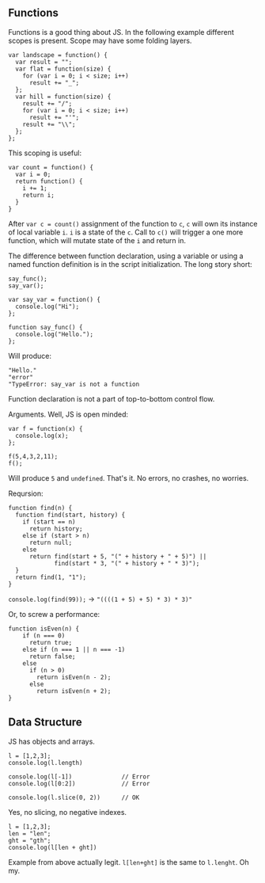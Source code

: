 ## Functions

Functions is a good thing about JS. In the following example different scopes is present. Scope may have some folding layers.

```
var landscape = function() {
  var result = "";
  var flat = function(size) {
    for (var i = 0; i < size; i++)
      result += "_";
  };
  var hill = function(size) {
    result += "/";
    for (var i = 0; i < size; i++)
      result += "'";
    result += "\\";
  };
};
```

This scoping is useful:

```
var count = function() {
  var i = 0;
  return function() {
    i += 1;
    return i;
  }
}
```

After `var c = count()` assignment of the function to `c`, `c` will own its instance of local variable `i`. `i` is a state of the `c`. Call to `c()` will trigger a one more function, which will mutate state of the `i` and return in.

The difference between function declaration, using a variable or using a named function definition is in the script initialization. The long story short:

```
say_func();
say_var();

var say_var = function() {
  console.log("Hi");
};

function say_func() {
  console.log("Hello.");
};
```

Will produce:

```
"Hello."
"error"
"TypeError: say_var is not a function
``` 

Function declaration is not a part of top-to-bottom control flow.


Arguments. Well, JS is open minded:

```
var f = function(x) {
  console.log(x);
};

f(5,4,3,2,11);
f();
```

Will produce `5` and `undefined`. That's it. No errors, no crashes, no worries.

Reqursion:

```
function find(n) {
  function find(start, history) {
    if (start == n)
      return history;
    else if (start > n)
      return null;
    else
      return find(start + 5, "(" + history + " + 5)") ||
             find(start * 3, "(" + history + " * 3)");
  }
  return find(1, "1");
}
```

`console.log(find(99));` -> `"((((1 + 5) + 5) * 3) * 3)"`

Or, to screw a performance:

```
function isEven(n) {
    if (n === 0)
      return true;
    else if (n === 1 || n === -1)
      return false;
    else
      if (n > 0) 
        return isEven(n - 2);
      else 
        return isEven(n + 2);
}
```

## Data Structure

JS has objects and arrays.

```
l = [1,2,3];
console.log(l.length)

console.log(l[-1])				// Error
console.log(l[0:2])				// Error

console.log(l.slice(0, 2))		// OK
```

Yes, no slicing, no negative indexes.

```
l = [1,2,3];
len = "len";
ght = "gth";
console.log(l[len + ght])
```

Example from above actually legit. `l[len+ght]` is the same to `l.lenght`. Oh my.



